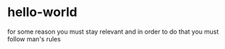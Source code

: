# hello-world
for some reason you must stay relevant
and in order to do that you must follow man's rules
